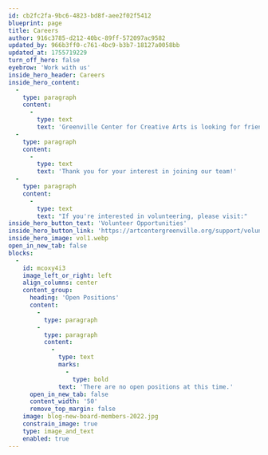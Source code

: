 ```yaml
---
id: cb2fc2fa-9bc6-4823-bd8f-aee2f02f5412
blueprint: page
title: Careers
author: 916c3785-d212-40bc-89ff-572097ac9582
updated_by: 966b3ff0-c761-4bc9-b3b7-18127a0058bb
updated_at: 1755719229
turn_off_hero: false
eyebrow: 'Work with us'
inside_hero_header: Careers
inside_hero_content:
  -
    type: paragraph
    content:
      -
        type: text
        text: 'Greenville Center for Creative Arts is looking for friendly, outgoing, and enthusiastic individuals who have the passion and experience to work in Greenville’s only community-focused visual art center.'
  -
    type: paragraph
    content:
      -
        type: text
        text: 'Thank you for your interest in joining our team!'
  -
    type: paragraph
    content:
      -
        type: text
        text: "If you're interested in volunteering, please visit:"
inside_hero_button_text: 'Volunteer Opportunities'
inside_hero_button_link: 'https://artcentergreenville.org/support/volunteer'
inside_hero_image: vol1.webp
open_in_new_tab: false
blocks:
  -
    id: mcoxy4i3
    image_left_or_right: left
    align_columns: center
    content_group:
      heading: 'Open Positions'
      content:
        -
          type: paragraph
        -
          type: paragraph
          content:
            -
              type: text
              marks:
                -
                  type: bold
              text: 'There are no open positions at this time.'
      open_in_new_tab: false
      content_width: '50'
      remove_top_margin: false
    image: blog-new-board-members-2022.jpg
    constrain_image: true
    type: image_and_text
    enabled: true
---
```

